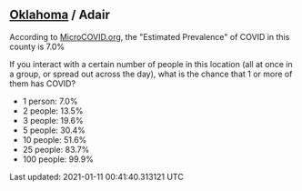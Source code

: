 
## [Oklahoma](/united-states/oklahoma) / Adair

According to [MicroCOVID.org](http://microcovid.org),
the "Estimated Prevalence" of COVID in this county is 7.0%

If you interact with a certain number of people in this location
(all at once in a group, or spread out across the day), what is the chance that
1 or more of them has COVID?

- 1 person: 7.0%
- 2 people: 13.5%
- 3 people: 19.6%
- 5 people: 30.4%
- 10 people: 51.6%
- 25 people: 83.7%
- 100 people: 99.9%

Last updated: 2021-01-11 00:41:40.313121 UTC
